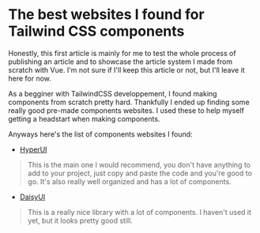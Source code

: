 # The best websites I found for Tailwind CSS components

Honestly, this first article is mainly for me to test the whole process of publishing an article and to showcase the article system I made from scratch with Vue. I'm not sure if I'll keep this article or not, but I'll leave it here for now.

As a begginer with TailwindCSS developpement, I found making components from scratch pretty hard. Thankfully I ended up finding some really good pre-made components websites. I used these to help myself getting a headstart when making components.

Anyways here's the list of components websites I found:
- [HyperUI](https://www.hyperui.dev/)
>This is the main one I would recommend, you don't have anything to add to your project, just copy and paste the code and you're good to go. It's also really well organized and has a lot of components.


- [DaisyUI](https://daisyui.com/)
> This is a really nice library with a lot of components. I haven't used it yet, but it looks pretty good still.